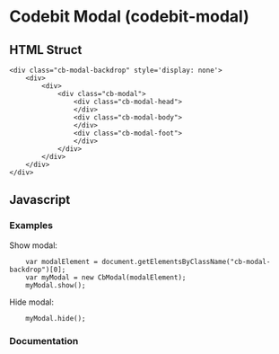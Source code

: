 # Codebit Modal (codebit-modal)

## HTML Struct

```
<div class="cb-modal-backdrop" style='display: none'>
    <div>
        <div>
            <div class="cb-modal"> 
                <div class="cb-modal-head">
                </div>    
                <div class="cb-modal-body">
                </div>    
                <div class="cb-modal-foot">
                </div>    
            </div>    
        </div>
    </div>
</div>
```

## Javascript

### Examples

Show modal:
```
    var modalElement = document.getElementsByClassName("cb-modal-backdrop")[0];
    var myModal = new CbModal(modalElement);
    myModal.show();
```

Hide modal:
```
    myModal.hide();
```

### Documentation